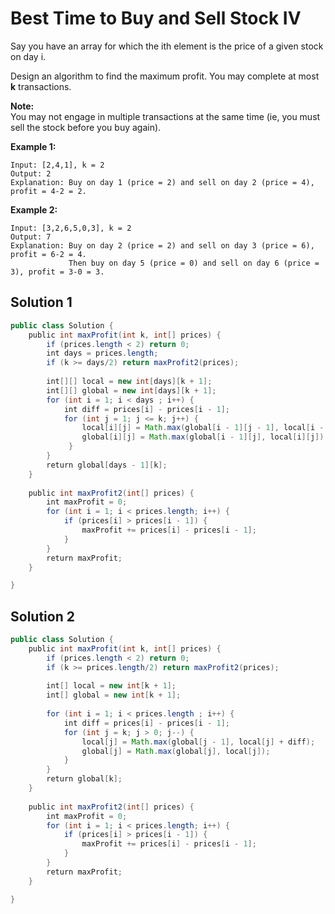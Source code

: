 # Best Time to Buy and Sell Stock IV

Say you have an array for which the ith element is the price of a given stock on day i.

Design an algorithm to find the maximum profit. You may complete at most **k** transactions.

**Note:**  
You may not engage in multiple transactions at the same time \(ie, you must sell the stock before you buy again\).

**Example 1:**

```text
Input: [2,4,1], k = 2
Output: 2
Explanation: Buy on day 1 (price = 2) and sell on day 2 (price = 4), profit = 4-2 = 2.
```

**Example 2:**

```text
Input: [3,2,6,5,0,3], k = 2
Output: 7
Explanation: Buy on day 2 (price = 2) and sell on day 3 (price = 6), profit = 6-2 = 4.
             Then buy on day 5 (price = 0) and sell on day 6 (price = 3), profit = 3-0 = 3.
```

## Solution 1

```java
public class Solution {
    public int maxProfit(int k, int[] prices) {
        if (prices.length < 2) return 0;        
        int days = prices.length;
        if (k >= days/2) return maxProfit2(prices);
        
        int[][] local = new int[days][k + 1];
        int[][] global = new int[days][k + 1];        
        for (int i = 1; i < days ; i++) {
            int diff = prices[i] - prices[i - 1];            
            for (int j = 1; j <= k; j++) {
                local[i][j] = Math.max(global[i - 1][j - 1], local[i - 1][j] + diff);
                global[i][j] = Math.max(global[i - 1][j], local[i][j]);
             }
        }        
        return global[days - 1][k];
    }    
    
    public int maxProfit2(int[] prices) {
        int maxProfit = 0;        
        for (int i = 1; i < prices.length; i++) {
            if (prices[i] > prices[i - 1]) {
                maxProfit += prices[i] - prices[i - 1];
            }
        }        
        return maxProfit;
    }

}
```

## Solution 2

```java
public class Solution {
    public int maxProfit(int k, int[] prices) {
        if (prices.length < 2) return 0;
        if (k >= prices.length/2) return maxProfit2(prices);
        
        int[] local = new int[k + 1];
        int[] global = new int[k + 1];
        
        for (int i = 1; i < prices.length ; i++) {
            int diff = prices[i] - prices[i - 1];            
            for (int j = k; j > 0; j--) {
                local[j] = Math.max(global[j - 1], local[j] + diff);
                global[j] = Math.max(global[j], local[j]);
            }
        }        
        return global[k];
    }  
    
    public int maxProfit2(int[] prices) {
        int maxProfit = 0;        
        for (int i = 1; i < prices.length; i++) {
            if (prices[i] > prices[i - 1]) {
                maxProfit += prices[i] - prices[i - 1];
            }
        }        
        return maxProfit;
    }

}
```

